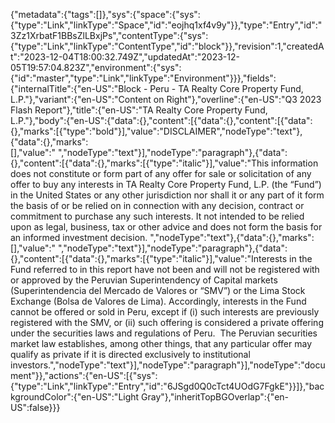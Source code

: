 {"metadata":{"tags":[]},"sys":{"space":{"sys":{"type":"Link","linkType":"Space","id":"eojhq1xf4v9y"}},"type":"Entry","id":"3Zz1XrbatF1BBsZlLBxjPs","contentType":{"sys":{"type":"Link","linkType":"ContentType","id":"block"}},"revision":1,"createdAt":"2023-12-04T18:00:32.749Z","updatedAt":"2023-12-05T19:57:04.823Z","environment":{"sys":{"id":"master","type":"Link","linkType":"Environment"}}},"fields":{"internalTitle":{"en-US":"Block - Peru - TA Realty Core Property Fund, L.P."},"variant":{"en-US":"Content on Right"},"overline":{"en-US":"Q3 2023 Flash Report"},"title":{"en-US":"TA Realty Core Property Fund, L.P."},"body":{"en-US":{"data":{},"content":[{"data":{},"content":[{"data":{},"marks":[{"type":"bold"}],"value":"DISCLAIMER","nodeType":"text"},{"data":{},"marks":[],"value":" ","nodeType":"text"}],"nodeType":"paragraph"},{"data":{},"content":[{"data":{},"marks":[{"type":"italic"}],"value":"This information does not constitute or form part of any offer for sale or solicitation of any offer to buy any interests in TA Realty Core Property Fund, L.P. (the “Fund”) in the United States or any other jurisdiction nor shall it or any part of it form the basis of or be relied on in connection with any decision, contract or commitment to purchase any such interests. It not intended to be relied upon as legal, business, tax or other advice and does not form the basis for an informed investment decision. ","nodeType":"text"},{"data":{},"marks":[],"value":" ","nodeType":"text"}],"nodeType":"paragraph"},{"data":{},"content":[{"data":{},"marks":[{"type":"italic"}],"value":"Interests in the Fund referred to in this report have not been and will not be registered with or approved by the Peruvian Superintendency of Capital markets (Superintendencia del Mercado de Valores or “SMV”) or the Lima Stock Exchange (Bolsa de Valores de Lima). Accordingly, interests in the Fund cannot be offered or sold in Peru, except if (i) such interests are previously registered with the SMV, or (ii) such offering is considered a private offering under the securities laws and regulations of Peru.  The Peruvian securities market law establishes, among other things, that any particular offer may qualify as private if it is directed exclusively to institutional investors.","nodeType":"text"}],"nodeType":"paragraph"}],"nodeType":"document"}},"actions":{"en-US":[{"sys":{"type":"Link","linkType":"Entry","id":"6JSgd0Q0cTct4UOdG7FgkE"}}]},"backgroundColor":{"en-US":"Light Gray"},"inheritTopBGOverlap":{"en-US":false}}}